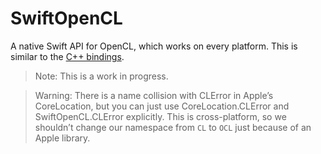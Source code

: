 # SwiftOpenCL

A native Swift API for OpenCL, which works on every platform. This is similar to the [C++ bindings](https://github.com/KhronosGroup/OpenCL-CLHPP).

> Note: This is a work in progress.

> Warning: There is a name collision with CLError in Apple’s CoreLocation, but you can just use CoreLocation.CLError and SwiftOpenCL.CLError explicitly. This is cross-platform, so we shouldn’t change our namespace from `CL` to `OCL` just because of an Apple library.
